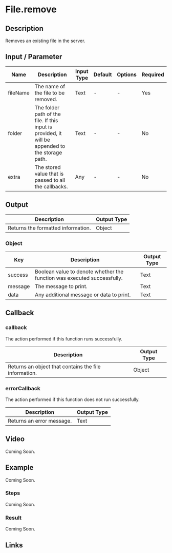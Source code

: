 # File.remove

## Description

Removes an existing file in the server.

## Input / Parameter

| Name | Description | Input Type | Default | Options | Required |
| ------ | ------ | ------ | ------ | ------ | ------ |
| fileName | The name of the file to be removed. | Text | - | - | Yes |
| folder | The folder path of the file. If this input is provided, it will be appended to the storage path. | Text | - | - | No |
| extra | The stored value that is passed to all the callbacks. | Any | - | - | No |

## Output

| Description | Output Type |
| ------ | ------ |
| Returns the formatted information. | Object |

### Object

| Key | Description | Output Type |
| ------ | ------ | ------ |
| success | Boolean value to denote whether the function was executed successfully. | Text |
| message | The message to print. | Text |
| data | Any additional message or data to print. | Text |

## Callback

### callback

The action performed if this function runs successfully.

| Description | Output Type |
| ------ | ------ |
| Returns an object that contains the file information. | Object |

### errorCallback

The action performed if this function does not run successfully.

| Description | Output Type |
| ------ | ------ |
| Returns an error message. | Text |

## Video

Coming Soon.

## Example

Coming Soon.

### Steps

Coming Soon.

### Result

Coming Soon.

## Links